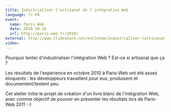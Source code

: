 ```yaml
---
title: Industrialiser l'artisanat de l'intégration Web
language: fr-FR
event:
  name: Paris Web
  date: 2010-10-16
  url: http://paris-web.fr/2010/
external: http://www.slideshare.net/oncletom/industrialiser-lartisanat-de-lintgration-web
video:
---
```


Pourquoi tenter d'industrialiser l'intégration Web ? Est-ce si artisanal que ça ?

Les résultats de l'expérience en octobre 2010 à Paris-Web ont été assez éloquents : les développeurs travaillent pour eux, produisent et documentent/testent peu.

Cet atelier initie le projet de création d'un livre blanc de l'intégration Web, avec comme objectif de pouvoir en présenter les résultats lors de Paris-Web 2011 :-)
